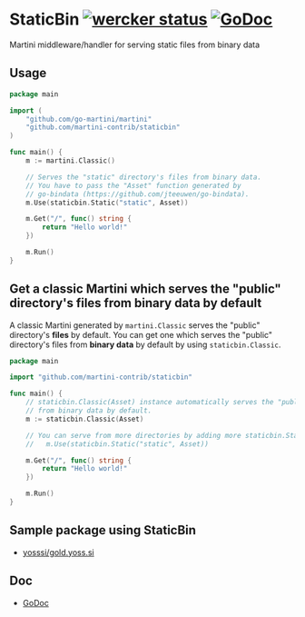 # StaticBin [![wercker status](https://app.wercker.com/status/226be787d16a3204c43211a2232b24f8/s/ "wercker status")](https://app.wercker.com/project/bykey/226be787d16a3204c43211a2232b24f8) [![GoDoc](https://godoc.org/github.com/martini-contrib/staticbin?status.png)](https://godoc.org/github.com/martini-contrib/staticbin)

Martini middleware/handler for serving static files from binary data

## Usage

```go
package main

import (
	"github.com/go-martini/martini"
	"github.com/martini-contrib/staticbin"
)

func main() {
	m := martini.Classic()

	// Serves the "static" directory's files from binary data.
	// You have to pass the "Asset" function generated by
	// go-bindata (https://github.com/jteeuwen/go-bindata).
	m.Use(staticbin.Static("static", Asset))

	m.Get("/", func() string {
		return "Hello world!"
	})

	m.Run()
}
```

## Get a classic Martini which serves the "public" directory's files from binary data by default

A classic Martini generated by `martini.Classic` serves the "public" directory's **files** by default. You can get one which serves the "public" directory's files from **binary data** by default by using `staticbin.Classic`.

```go
package main

import "github.com/martini-contrib/staticbin"

func main() {
	// staticbin.Classic(Asset) instance automatically serves the "public" directory's files
	// from binary data by default.
	m := staticbin.Classic(Asset)

	// You can serve from more directories by adding more staticbin.Static handlers.
	//   m.Use(staticbin.Static("static", Asset))

	m.Get("/", func() string {
		return "Hello world!"
	})

	m.Run()
}
```

## Sample package using StaticBin

* [yosssi/gold.yoss.si](https://github.com/yosssi/gold.yoss.si)

## Doc

* [GoDoc](https://godoc.org/github.com/martini-contrib/staticbin)
